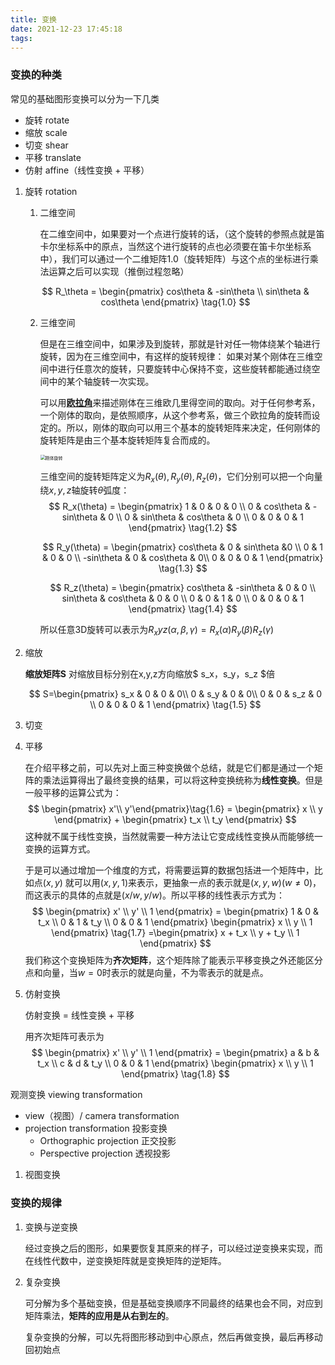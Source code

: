```yaml
---
title: 变换
date: 2021-12-23 17:45:18
tags:
---
```

<script type="text/javascript" async
  src="https://cdn.mathjax.org/mathjax/latest/MathJax.js?config=TeX-MML-AM_CHTML">
  MathJax.Hub.Config({
    extensions: ["tex2jax.js"],
    jax: ["input/TeX", "output/HTML-CSS"],
    tex2jax: {
      inlineMath: [ ['$','$'], ["\\(","\\)"] ],
      displayMath: [ ['$$','$$'], ["\\[","\\]"] ],
      processEscapes: true
    },
    "HTML-CSS": { fonts: ["TeX"] }
  });
</script>



### 变换的种类

常见的基础图形变换可以分为一下几类

- 旋转 rotate
- 缩放 scale
- 切变 shear
- 平移 translate
- 仿射 affine（线性变换 + 平移）

1. 旋转 rotation

   1. 二维空间

      在二维空间中，如果要对一个点进行旋转的话，（这个旋转的参照点就是笛卡尔坐标系中的原点，当然这个进行旋转的点也必须要在笛卡尔坐标系中），我们可以通过一个二维矩阵1.0（旋转矩阵）与这个点的坐标进行乘法运算之后可以实现（推倒过程忽略）

   $$
   R_\theta = \begin{pmatrix}
      cos\theta & -sin\theta \\
      sin\theta & cos\theta
      \end{pmatrix}
      \tag{1.0}
   $$

   2. 三维空间

      但是在三维空间中，如果涉及到旋转，那就是针对任一物体绕某个轴进行旋转，因为在三维空间中，有这样的旋转规律： 如果对某个刚体在三维空间中进行任意次的旋转，只要旋转中心保持不变，这些旋转都能通过绕空间中的某个轴旋转一次实现。

      可以用[**欧拉角**](https://zh.wikipedia.org/wiki/%E6%AC%A7%E6%8B%89%E8%A7%92)来描述刚体在三维欧几里得空间的取向。对于任何参考系，一个刚体的取向，是依照顺序，从这个参考系，做三个欧拉角的旋转而设定的。所以，刚体的取向可以用三个基本的旋转矩阵来决定，任何刚体的旋转矩阵是由三个基本旋转矩阵复合而成的。

      <img src="https://upload.wikimedia.org/wikipedia/commons/8/85/Euler2a.gif" alt="刚体旋转" title="刚体旋转" style="zoom:50%;" />

      三维空间的旋转矩阵定义为$R_x(\theta), R_y(\theta), R_z(\theta)$，它们分别可以把一个向量绕$x, y, z$轴旋转$\theta$弧度：
      $$
      R_x(\theta) = 
      \begin{pmatrix}
      1 & 0 & 0 & 0 \\
      0 & cos\theta & -sin\theta & 0 \\
      0 & sin\theta & cos\theta & 0 \\
      0 & 0 & 0 & 1
      \end{pmatrix}
      \tag{1.2}
      $$

      $$
      R_y(\theta) = 
      \begin{pmatrix}
      cos\theta & 0 & sin\theta &0 \\
      0 & 1 & 0 & 0 \\
      -sin\theta & 0 & cos\theta & 0\\
      0 & 0 & 0 & 1
      \end{pmatrix}
      \tag{1.3}
      $$

      $$
      R_z(\theta) = 
      \begin{pmatrix}
      cos\theta & -sin\theta & 0 & 0 \\
      sin\theta & cos\theta & 0 & 0 \\
      0 & 0 & 1 & 0 \\
      0 & 0 & 0 & 1
      \end{pmatrix}
      \tag{1.4}
      $$

      所以任意3D旋转可以表示为$R_xyz(\alpha, \beta, \gamma) = R_x(\alpha)R_y(\beta)R_z(\gamma)$ 

2. 缩放

   **缩放矩阵S** 对缩放目标分别在x,y,z方向缩放$ s_x，s_y，s_z $倍

     
   $$
   S=\begin{pmatrix}
   s_x & 0 & 0 & 0\\
   0 & s_y & 0  & 0\\
   0 & 0 & s_z & 0 \\
   0 & 0 & 0 & 1
   \end{pmatrix}
   \tag{1.5}
   $$

3. 切变

   

4. 平移

   在介绍平移之前，可以先对上面三种变换做个总结，就是它们都是通过一个矩阵的乘法运算得出了最终变换的结果，可以将这种变换统称为**线性变换**。但是一般平移的运算公式为：
   $$
   \begin{pmatrix} x'\\ y'\end{pmatrix}\tag{1.6} = 
   \begin{pmatrix} x \\ y \end{pmatrix} + 
   \begin{pmatrix} t_x \\ t_y \end{pmatrix}
   $$
   这种就不属于线性变换，当然就需要一种方法让它变成线性变换从而能够统一变换的运算方式。

   于是可以通过增加一个维度的方式，将需要运算的数据包括进一个矩阵中，比如点$(x, y)$ 就可以用$(x, y, 1)$来表示，更抽象一点的表示就是$(x, y, w) (w\not=0)$，而这表示的具体的点就是$(x/w, y/w)$。所以平移的线性表示方式为：
   $$
   \begin{pmatrix} x' \\ y' \\ 1 \end{pmatrix} = 
   \begin{pmatrix} 
   1 & 0 & t_x \\
   0 & 1 & t_y \\
   0 & 0 & 1
   \end{pmatrix}
   \begin{pmatrix} x \\ y \\ 1 \end{pmatrix} \tag{1.7}
   =\begin{pmatrix} x + t_x \\ y + t_y \\ 1 \end{pmatrix}
   $$
   我们称这个变换矩阵为**齐次矩阵**，这个矩阵除了能表示平移变换之外还能区分点和向量，当$w=0$时表示的就是向量，不为零表示的就是点。

5. 仿射变换

   仿射变换 = 线性变换 + 平移

   用齐次矩阵可表示为
   $$
   \begin{pmatrix} x' \\ y' \\ 1 \end{pmatrix} = 
   \begin{pmatrix} 
   a & b & t_x \\
   c & d & t_y \\
   0 & 0 & 1
   \end{pmatrix}
   \begin{pmatrix} x \\ y \\ 1 \end{pmatrix} \tag{1.8}
   $$

观测变换 viewing transformation

- view（视图）/ camera transformation
- projection transformation 投影变换
  - Orthographic projection 正交投影
  - Perspective projection 透视投影

1. 视图变换

   



### 变换的规律

1. 变换与逆变换

   经过变换之后的图形，如果要恢复其原来的样子，可以经过逆变换来实现，而在线性代数中，逆变换矩阵就是变换矩阵的逆矩阵。

2. 复杂变换

   可分解为多个基础变换，但是基础变换顺序不同最终的结果也会不同，对应到矩阵乘法，**矩阵的应用是从右到左的**。

   复杂变换的分解，可以先将图形移动到中心原点，然后再做变换，最后再移动回初始点





